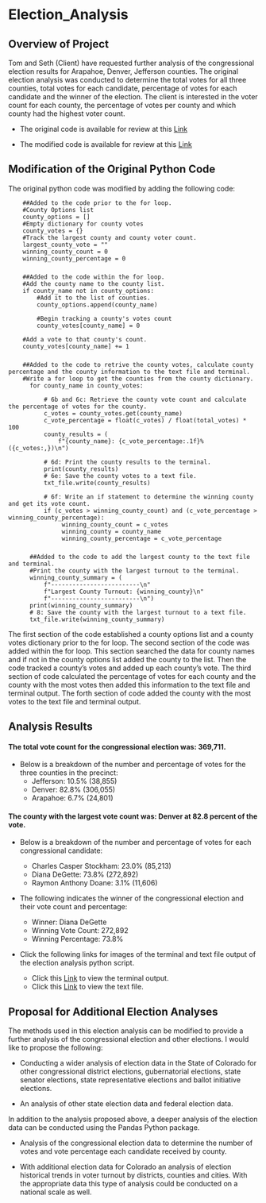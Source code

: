 # Election_Analysis
## Overview of Project

Tom and Seth (Client) have requested further analysis of the congressional election results for Arapahoe, Denver, Jefferson counties.  The original election analysis was conducted to determine the total votes for all three counties, total votes for each candidate, percentage of votes for each candidate and the winner of the election.  The client is interested in the voter count for each county, the percentage of votes per county and which county had the highest voter count.

 - The original code is available for review at this [Link](https://github.com/blueschistrocks/Election_Analysis/blob/6795acfc5f725e06134841345478f3b283a24337/PyPoll.py)

 - The modified code is available for review at this [Link](https://github.com/blueschistrocks/Election_Analysis/blob/71ce2c34143d55ad94a9955ee6e45b24298f4c26/PyPoll_Challenge.py)

## Modification of the Original Python Code

The original python code was modified by adding the following code:

        ##Added to the code prior to the for loop.
        #County Options list
        county_options = []
        #Empty dictionary for county votes
        county_votes = {}
        #Track the largest county and county voter count.
        largest_county_vote = ""
        winning_county_count = 0
        winning_county_percentage = 0

### 
        ##Added to the code within the for loop.
        #Add the county name to the county list.
        if county_name not in county_options:
            #Add it to the list of counties.
            county_options.append(county_name)

            #Begin tracking a county's votes count
            county_votes[county_name] = 0
        
        #Add a vote to that county's count.
        county_votes[county_name] += 1
        
  ###
        ##Added to the code to retrive the county votes, calculate county percentage and the county information to the text file and terminal.
        #Write a for loop to get the counties from the county dictionary.
          for county_name in county_votes:

              # 6b and 6c: Retrieve the county vote count and calculate the percentage of votes for the county.
              c_votes = county_votes.get(county_name)
              c_vote_percentage = float(c_votes) / float(total_votes) * 100
              county_results = (
                  f"{county_name}: {c_vote_percentage:.1f}% ({c_votes:,})\n")

              # 6d: Print the county results to the terminal.
              print(county_results)
              # 6e: Save the county votes to a text file.
              txt_file.write(county_results)

              # 6f: Write an if statement to determine the winning county and get its vote count.
              if (c_votes > winning_county_count) and (c_vote_percentage > winning_county_percentage):
                   winning_county_count = c_votes
                   winning_county = county_name
                   winning_county_percentage = c_vote_percentage
  ###
          ##Added to the code to add the largest county to the text file and terminal.
          #Print the county with the largest turnout to the terminal.
          winning_county_summary = (
              f"-------------------------\n"
              f"Largest County Turnout: {winning_county}\n"
              f"-------------------------\n")
          print(winning_county_summary)
          # 8: Save the county with the largest turnout to a text file.
          txt_file.write(winning_county_summary)


The first section of the code established a county options list and a county votes dictionary prior to the for loop. The second section of the code was added within the for loop.  This section searched the data for county names and if not in the county options list added the county to the list.  Then the code tracked a county’s votes and added up each county’s vote.  The third section of code calculated the percentage of votes for each county and the county with the most votes then added this information to the text file and terminal output. The forth section of code added the county with the most votes to the text file and terminal output.

## Analysis Results

#### The total vote count for the congressional election was: 369,711.

- Below is a breakdown of the number and percentage of votes for the three counties in the precinct:
   - Jefferson: 10.5% (38,855)
   - Denver: 82.8% (306,055)
   - Arapahoe: 6.7% (24,801)

#### The county with the largest vote count was: Denver at 82.8 percent of the vote.

- Below is a breakdown of the number and percentage of votes for each congressional candidate:
   - Charles Casper Stockham: 23.0% (85,213)
   - Diana DeGette: 73.8% (272,892)
   - Raymon Anthony Doane: 3.1% (11,606)

- The following indicates the winner of the congressional election and their vote count and percentage:
   - Winner: Diana DeGette
   - Winning Vote Count: 272,892
   - Winning Percentage: 73.8%

- Click the following links for images of the terminal and text file output of the election analysis python script. 
  - Click this [Link](https://github.com/blueschistrocks/Election_Analysis/blob/d56125dd92909dd2e8c181096415e863222bbb3f/analysis/Terminal_output.png) to view the terminal output. 
  - Click this [Link](https://github.com/blueschistrocks/Election_Analysis/blob/7da71878493114e7312cc82fe919cdd4889e8ad8/analysis/election_analysis.txt) to view the text file. 

## Proposal for Additional Election Analyses

The methods used in this election analysis can be modified to provide a further analysis of the congressional election and other elections.  I would like to propose the following:

- Conducting a wider analysis of election data in the State of Colorado for other congressional district elections, gubernatorial elections, state senator elections, state representative elections and ballot initiative elections.  

- An analysis of other state election data and federal election data. 

In addition to the analysis proposed above, a deeper analysis of the election data can be conducted using the Pandas Python package.

- Analysis of the congressional election data to determine the number of votes and vote percentage each candidate received by county. 

- With additional election data for Colorado an analysis of election historical trends in voter turnout by districts, counties and cities.  With the appropriate data this type of analysis could be conducted on a national scale as well.
